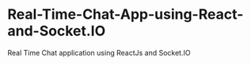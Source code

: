 # Real-Time-Chat-App-using-React-and-Socket.IO
Real Time Chat application using ReactJs and Socket.IO
